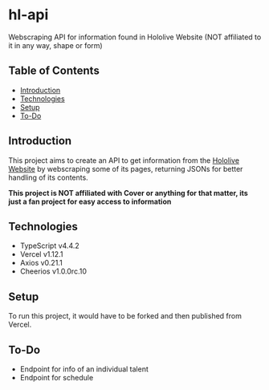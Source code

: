 # hl-api
Webscraping API for information found in Hololive Website (NOT affiliated to it in any way, shape or form)

## Table of Contents
- [Introduction](#introduction)
- [Technologies](#technologies)
- [Setup](#setup)
- [To-Do](#to-do)

## Introduction
This project aims to create an API to get information from the [Hololive Website](https://hololive.hololivepro.com/en) by webscraping some of its pages, returning JSONs for better handling of its contents.

**This project is NOT affiliated with Cover or anything for that matter, its just a fan project for easy access to information**

## Technologies
- TypeScript v4.4.2
- Vercel v1.12.1
- Axios v0.21.1
- Cheerios v1.0.0rc.10

## Setup
To run this project, it would have to be forked and then published from Vercel.

## To-Do
- Endpoint for info of an individual talent
- Endpoint for schedule